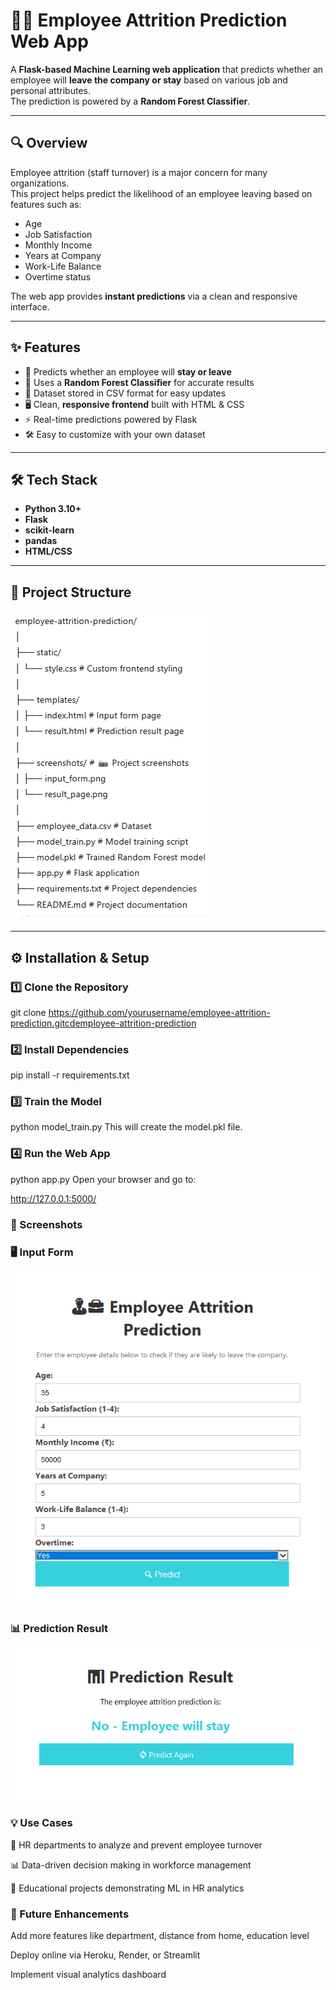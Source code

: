 # 👨‍💼 Employee Attrition Prediction Web App

A **Flask-based Machine Learning web application** that predicts whether an employee will **leave the company or stay** based on various job and personal attributes.  
The prediction is powered by a **Random Forest Classifier**.

---

## 🔍 Overview
Employee attrition (staff turnover) is a major concern for many organizations.  
This project helps predict the likelihood of an employee leaving based on features such as:
- Age
- Job Satisfaction
- Monthly Income
- Years at Company
- Work-Life Balance
- Overtime status

The web app provides **instant predictions** via a clean and responsive interface.

---

## ✨ Features
- 📌 Predicts whether an employee will **stay or leave**
- 🤖 Uses a **Random Forest Classifier** for accurate results
- 📂 Dataset stored in CSV format for easy updates
- 🖥 Clean, **responsive frontend** built with HTML & CSS
- ⚡ Real-time predictions powered by Flask
- 🛠 Easy to customize with your own dataset

---

## 🛠 Tech Stack
- **Python 3.10+**
- **Flask**
- **scikit-learn**
- **pandas**
- **HTML/CSS**

---

## 📂 Project Structure
![Structure](image.png)


---

## ⚙ Installation & Setup

### 1️⃣ Clone the Repository

git clone https://github.com/yourusername/employee-attrition-prediction.gitcdemployee-attrition-prediction

### 2️⃣ Install Dependencies

pip install -r requirements.txt
### 3️⃣ Train the Model

python model_train.py
This will create the model.pkl file.

### 4️⃣ Run the Web App

python app.py
Open your browser and go to:

http://127.0.0.1:5000/
### 📸 Screenshots

### 🖥 Input Form
![Input Form](screenshot/input.png)

### 📊 Prediction Result
![Prediction Result](screenshot/result.png)


### 💡 Use Cases
🏢 HR departments to analyze and prevent employee turnover

📊 Data-driven decision making in workforce management

🏫 Educational projects demonstrating ML in HR analytics

### 📌 Future Enhancements
Add more features like department, distance from home, education level

Deploy online via Heroku, Render, or Streamlit

Implement visual analytics dashboard

